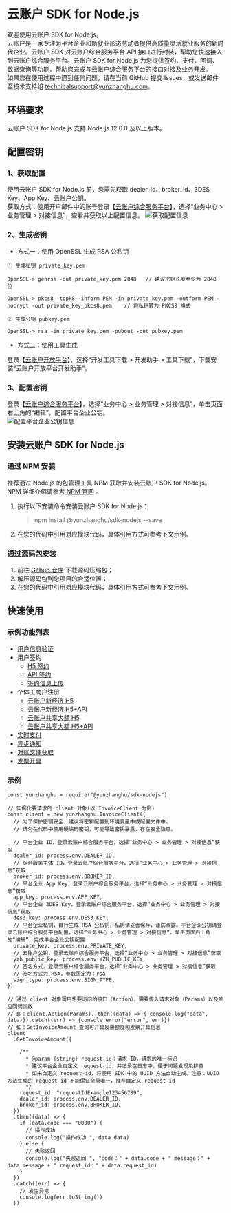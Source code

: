 # 云账户 SDK for Node.js

欢迎使用云账户 SDK for Node.js。  
云账户是一家专注为平台企业和新就业形态劳动者提供高质量灵活就业服务的新时代企业。云账户 SDK 对云账户综合服务平台 API 接口进行封装，帮助您快速接入到云账户综合服务平台。云账户 SDK for Node.js 为您提供签约、支付、回调、数据查询等功能，帮助您完成与云账户综合服务平台的接口对接及业务开发。  
如果您在使用过程中遇到任何问题，请在当前 GitHub 提交 Issues，或发送邮件至技术支持组 [technicalsupport@yunzhanghu.com](mailto:technicalsupport@yunzhanghu.com)。

## 环境要求

云账户 SDK for Node.js 支持 Node.js 12.0.0 及以上版本。

## 配置密钥

### 1、获取配置

使用云账户 SDK for Node.js 前，您需先获取 dealer_id、broker_id、3DES Key、App Key、云账户公钥。  
获取方式：使用开户邮件中的账号登录【[云账户综合服务平台](https://service.yunzhanghu.com)】，选择“业务中心 > 业务管理 > 对接信息”，查看并获取以上配置信息。
![获取配置信息](https://yos.yunzhanghu.com/getobject/duijiexinxi-3.png?isAttachment=false&fileID=4d073f5df6ccd7f16db1f3f21016dec959381154&signature=9pXBRSdwjXtnLesLnv4ASa7Hxmhu46PaBJXb%2BQxVvpg%3D)

### 2、生成密钥

- 方式一：使用 OpenSSL 生成 RSA 公私钥

```
① ⽣成私钥 private_key.pem

OpenSSL-> genrsa -out private_key.pem 2048   // 建议密钥⻓度⾄少为 2048 位

OpenSSL-> pkcs8 -topk8 -inform PEM -in private_key.pem -outform PEM -nocrypt -out private_key_pkcs8.pem    // 将私钥转为 PKCS8 格式

② ⽣成公钥 pubkey.pem

OpenSSL-> rsa -in private_key.pem -pubout -out pubkey.pem
```

- 方式二：使用工具生成

登录【[云账户开放平台](https://open.yunzhanghu.com)】，选择“开发工具下载 > 开发助手 > 工具下载”，下载安装“云账户开放平台开发助手”。

### 3、配置密钥

登录【[云账户综合服务平台](https://service.yunzhanghu.com)】，选择“业务中心 > 业务管理 > 对接信息”，单击页面右上角的“编辑”，配置平台企业公钥。  
![配置平台企业公钥信息](https://yos.yunzhanghu.com/getobject/duijiexinxi-4.png?isAttachment=false&fileID=6f4c1927c490566e68cfb608cc951c2dbb14132d&signature=KVHB%2B6cIkAkHxSKNpBsrKy%2FQU%2FRFDnE4G6dDvw%2BROHU%3D)

## 安装云账户 SDK for Node.js

### 通过 NPM 安装

推荐通过 Node.js 的包管理工具 NPM 获取并安装云账户 SDK for Node.js。NPM 详细介绍请参考[ NPM 官网](https://www.npmjs.com) 。

1. 执行以下安装命令安装云账户 SDK for Node.js：

   > npm install @yunzhanghu/sdk-nodejs --save

2. 在您的代码中引用对应模块代码，具体引用方式可参考下文示例。

### 通过源码包安装

1. 前往 [Github 仓库](https://github.com/YunzhanghuOpen/sdk-nodejs) 下载源码压缩包；
2. 解压源码包到您项目的合适位置；
3. 在您的代码中引用对应模块代码，具体引用方式可参考下文示例。

## 快速使用

### 示例功能列表

- [用户信息验证](./example/authentication.js)
- 用户签约
   - [H5 签约](./example/h5UserSign.js)
   - [API 签约](./example/apiUserSign.js)
   - [签约信息上传](./example/uploadusersign.js)
- 个体工商户注册
   - [云账户新经济 H5](./example/bizlicXjjH5.js)
   - [云账户新经济 H5+API](./example/bizlicXjjH5Api.js) 
   - [云账户共享大额 H5](./example/bizlicGxV2H5.js)
   - [云账户共享大额 H5+API](./example/bizlicGxV2H5Api.js) 
- [实时支付](./example/payment.js)
- [异步通知](./example/notify.js)
- [对账文件获取](./example/dataService.js)
- [发票开具](./example/invoice.js)

### 示例

```
const yunzhanghu = require("@yunzhanghu/sdk-nodejs")

// 实例化要请求的 client 对象(以 InvoiceClient 为例)
const client = new yunzhanghu.InvoiceClient({
  // 为了保护密钥安全，建议将密钥配置到环境变量中或配置文件中。
  // 请勿在代码中使用硬编码密钥，可能导致密钥暴露，存在安全隐患。

  // 平台企业 ID，登录云账户综合服务平台，选择“业务中心 > 业务管理 > 对接信息”获取
  dealer_id: process.env.DEALER_ID,
  // 综合服务主体 ID，登录云账户综合服务平台，选择“业务中心 > 业务管理 > 对接信息”获取
  broker_id: process.env.BROKER_ID,
  // 平台企业 App Key，登录云账户综合服务平台，选择“业务中心 > 业务管理 > 对接信息”获取
  app_key: process.env.APP_KEY,
  // 平台企业 3DES Key，登录云账户综合服务平台，选择“业务中心 > 业务管理 > 对接信息”获取
  des3_key: process.env.DES3_KEY,
  // 平台企业私钥，自行生成 RSA 公私钥，私钥请妥善保存，谨防泄露。平台企业公钥请登录云账户综合服务平台配置，选择“业务中心 > 业务管理 > 对接信息”，单击页面右上角的“编辑”，完成平台企业公钥配置
  private_key: process.env.PRIVATE_KEY,
  // 云账户公钥，登录云账户综合服务平台，选择“业务中心 > 业务管理 > 对接信息”获取
  yzh_public_key: process.env.YZH_PUBLIC_KEY,
  // 签名方式，登录云账户综合服务平台，选择“业务中心 > 业务管理 > 对接信息”获取
  // 签名方式为 RSA，参数固定为：rsa
  sign_type: process.env.SIGN_TYPE,
})

// 通过 client 对象调用想要访问的接口（Action），需要传入请求对象（Params）以及响应回调函数
// 即：client.Action(Params)..then((data) => { console.log("data", data)}).catch((err) => {console.error("error", err)})
// 如：GetInvoiceAmount 查询可开具发票额度和发票开具信息
client
  .GetInvoiceAmount({
    
    /**
      * @param {string} request-id：请求 ID，请求的唯一标识
      * 建议平台企业自定义 request-id，并记录在日志中，便于问题发现及排查
      * 如未自定义 request-id，将使用 SDK 中的 UUID 方法自动生成。注意：UUID 方法生成的 request-id 不能保证全局唯一，推荐自定义 request-id
      */
    request_id: "requestIdExample123456789",
    dealer_id: process.env.DEALER_ID,
    broker_id: process.env.BROKER_ID,
  })
  .then((data) => {
    if (data.code === "0000") {
      // 操作成功
      console.log("操作成功 ", data.data)
    } else {
      // 失败返回
      console.log("失败返回 ", "code：" + data.code + " message：" + data.message + " request_id：" + data.request_id)
    } 
  })
  .catch((err) => {
    // 发生异常
    console.log(err.toString())
  })
```
